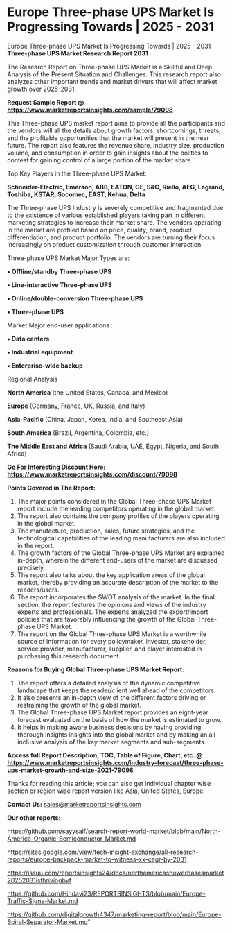 # Europe Three-phase UPS Market Is Progressing Towards | 2025 - 2031
 Europe Three-phase UPS Market Is Progressing Towards | 2025 - 2031
<strong>Three-phase UPS Market Research Report 2031</strong>

The Research Report on Three-phase UPS Market is a Skillful and Deep Analysis of the Present Situation and Challenges. This research report also analyzes other important trends and market drivers that will affect market growth over 2025-2031.

<strong>Request Sample Report @ <a href=https://www.marketreportsinsights.com/sample/79098>https://www.marketreportsinsights.com/sample/79098</a></strong>

This Three-phase UPS market report aims to provide all the participants and the vendors will all the details about growth factors, shortcomings, threats, and the profitable opportunities that the market will present in the near future. The report also features the revenue share, industry size, production volume, and consumption in order to gain insights about the politics to contest for gaining control of a large portion of the market share.

Top Key Players in the Three-phase UPS Market:

<strong>Schneider-Electric, Emerson, ABB, EATON, GE, S&C, Riello, AEG, Legrand, Toshiba, KSTAR, Socomec, EAST, Kehua, Delta</strong>

The Three-phase UPS Industry is severely competitive and fragmented due to the existence of various established players taking part in different marketing strategies to increase their market share. The vendors operating in the market are profiled based on price, quality, brand, product differentiation, and product portfolio. The vendors are turning their focus increasingly on product customization through customer interaction.

Three-phase UPS Market Major Types are:

<strong>• Offline/standby Three-phase UPS

• Line-interactive Three-phase UPS

• Online/double-conversion Three-phase UPS

• Three-phase UPS</strong>

Market Major end-user applications :

<strong>• Data centers

• Industrial equipment

• Enterprise-wide backup</strong>

Regional Analysis

</u><strong><b>North America</b></strong> (the United States, Canada, and Mexico)

<strong><b>Europe </b></strong>(Germany, France, UK, Russia, and Italy)

<strong><b>Asia-Pacific</b></strong> (China, Japan, Korea, India, and Southeast Asia)

<strong><b>South America</b></strong> (Brazil, Argentina, Colombia, etc.)

<strong><b>The Middle East and Africa</b></strong> (Saudi Arabia, UAE, Egypt, Nigeria, and South Africa)

<strong>Go For Interesting Discount Here: <a href=https://www.marketreportsinsights.com/discount/79098>https://www.marketreportsinsights.com/discount/79098</a></strong>

<strong>Points Covered in The Report:</strong>
<ol>
  <li>The major points considered in the Global Three-phase UPS Market report include the leading competitors operating in the global market.</li>
  <li>The report also contains the company profiles of the players operating in the global market.</li>
  <li>The manufacture, production, sales, future strategies, and the technological capabilities of the leading manufacturers are also included in the report.</li>
  <li>The growth factors of the Global Three-phase UPS Market are explained in-depth, wherein the different end-users of the market are discussed precisely.</li>
  <li>The report also talks about the key application areas of the global market, thereby providing an accurate description of the market to the readers/users.</li>
  <li>The report incorporates the SWOT analysis of the market. In the final section, the report features the opinions and views of the industry experts and professionals. The experts analyzed the export/import policies that are favorably influencing the growth of the Global Three-phase UPS Market.</li>
  <li>The report on the Global Three-phase UPS Market is a worthwhile source of information for every policymaker, investor, stakeholder, service provider, manufacturer, supplier, and player interested in purchasing this research document.</li>
</ol>
<strong>Reasons for Buying Global Three-phase UPS Market Report:</strong>

<ol>
  <li>The report offers a detailed analysis of the dynamic competitive landscape that keeps the reader/client well ahead of the competitors.</li>
  <li>It also presents an in-depth view of the different factors driving or restraining the growth of the global market.</li>
  <li>The Global Three-phase UPS Market report provides an eight-year forecast evaluated on the basis of how the market is estimated to grow.</li>
  <li>It helps in making aware business decisions by having providing thorough insights insights into the global market and by making an all-inclusive analysis of the key market segments and sub-segments.</li>
</ol>
<strong>Access full Report Description, TOC, Table of Figure, Chart, etc. @ <a href=https://www.marketreportsinsights.com/industry-forecast/three-phase-ups-market-growth-and-size-2021-79098>https://www.marketreportsinsights.com/industry-forecast/three-phase-ups-market-growth-and-size-2021-79098</a></strong>


Thanks for reading this article; you can also get individual chapter wise section or region wise report version like Asia, United States, Europe.

<strong>Contact Us:</strong>
sales@marketreportsinsights.com

<strong>Our other reports:</strong>

<a href=https://github.com/sayysaif/search-report-world-market/blob/main/North-America-Organic-Semiconductor-Market.md>https://github.com/sayysaif/search-report-world-market/blob/main/North-America-Organic-Semiconductor-Market.md</a>

<a href=https://sites.google.com/view/tech-insight-exchange/all-research-reports/europe-backpack-market-to-witness-xx-cagr-by-2031>https://sites.google.com/view/tech-insight-exchange/all-research-reports/europe-backpack-market-to-witness-xx-cagr-by-2031</a>

<a href=https://issuu.com/reportsinsights24/docs/northamericashowerbasesmarket20252031isthrivingbyf>https://issuu.com/reportsinsights24/docs/northamericashowerbasesmarket20252031isthrivingbyf</a>

<a href=https://github.com/Hindavi23/REPORTSINSIGHTS/blob/main/Europe-Traffic-Signs-Market.md>https://github.com/Hindavi23/REPORTSINSIGHTS/blob/main/Europe-Traffic-Signs-Market.md</a>

<a href=https://github.com/digitalgrowth4347/marketing-report/blob/main/Europe-Spiral-Separator-Market.md>https://github.com/digitalgrowth4347/marketing-report/blob/main/Europe-Spiral-Separator-Market.md</a>"
